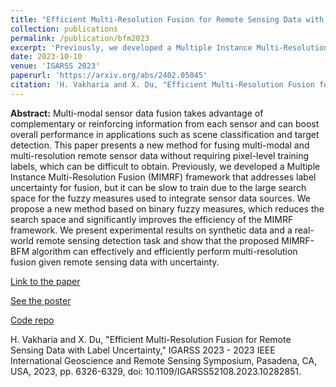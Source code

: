 ```yaml
---
title: "Efficient Multi-Resolution Fusion for Remote Sensing Data with Label Uncertainty"
collection: publications
permalink: /publication/bfm2023
excerpt: 'Previously, we developed a Multiple Instance Multi-Resolution Fusion (MIMRF) framework that addresses label uncertainty for fusion, but it can be slow to train due to the large search space for the fuzzy measures used to integrate sensor data sources. We propose a new method based on binary fuzzy measures, which reduces the search space and significantly improves the efficiency of the MIMRF framework.'
date: 2023-10-10
venue: 'IGARSS 2023'
paperurl: 'https://arxiv.org/abs/2402.05045'
citation: 'H. Vakharia and X. Du, "Efficient Multi-Resolution Fusion for Remote Sensing Data with Label Uncertainty," IGARSS 2023 - 2023 IEEE International Geoscience and Remote Sensing Symposium, Pasadena, CA, USA, 2023, pp. 6326-6329, doi: 10.1109/IGARSS52108.2023.10282851.'
---
```

**Abstract:** Multi-modal sensor data fusion takes advantage of complementary or reinforcing information from each sensor and can boost overall performance in applications such as scene classification and target detection. This paper presents a new method for fusing multi-modal and multi-resolution remote sensor data without requiring pixel-level training labels, which can be difficult to obtain. Previously, we developed a Multiple Instance Multi-Resolution Fusion (MIMRF) framework that addresses label uncertainty for fusion, but it can be slow to train due to the large search space for the fuzzy measures used to integrate sensor data sources. We propose a new method based on binary fuzzy measures, which reduces the search space and significantly improves the efficiency of the MIMRF framework. We present experimental results on synthetic data and a real-world remote sensing detection task and show that the proposed MIMRF-BFM algorithm can effectively and efficiently perform multi-resolution fusion given remote sensing data with uncertainty.

[Link to the paper](https://arxiv.org/abs/2402.05045)

[See the poster](http://hvak.github.io/files/igarss_poster_final.pdf)

[Code repo](https://github.com/hvak/MIMRF-BFM)

H. Vakharia and X. Du, "Efficient Multi-Resolution Fusion for Remote Sensing Data with Label Uncertainty," IGARSS 2023 - 2023 IEEE International Geoscience and Remote Sensing Symposium, Pasadena, CA, USA, 2023, pp. 6326-6329, doi: 10.1109/IGARSS52108.2023.10282851.

